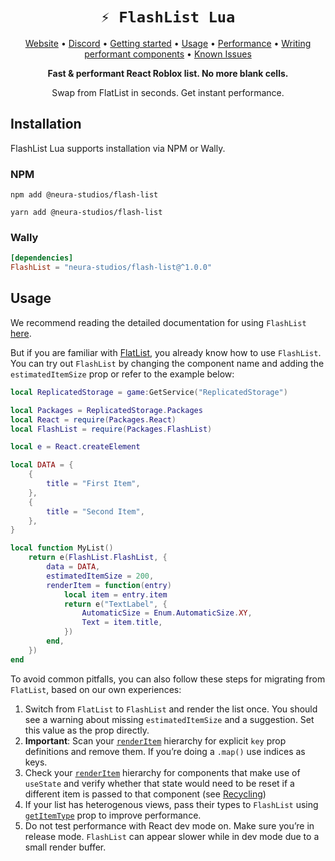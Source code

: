 <div align="center">

# `⚡ FlashList Lua`

<a href="https://neura-studios.github.io/flash-list-lua/">Website</a> •
<a href="https://discord.gg/Qm3JNyEc32">Discord</a> •
<a href="https://neura-studios.github.io/flash-list-lua/">Getting started</a> •
<a href="https://neura-studios.github.io/flash-list-lua/usage">Usage</a> •
<a href="https://neura-studios.github.io/flash-list-lua/performance-troubleshooting">Performance</a> •
<a href="https://neura-studios.github.io/flash-list-lua/fundamentals/performant-components">Writing performant components</a> •
<a href="https://neura-studios.github.io/flash-list-lua/known-issues">Known Issues</a>

**Fast & performant React Roblox list. No more blank cells.**

Swap from FlatList in seconds. Get instant performance.

</div>

## Installation

FlashList Lua supports installation via NPM or Wally.

### NPM

`npm add @neura-studios/flash-list`

`yarn add @neura-studios/flash-list`

### Wally

```toml
[dependencies]
FlashList = "neura-studios/flash-list@^1.0.0"
```

## Usage

We recommend reading the detailed documentation for using `FlashList` [here](https://neura-studios.github.io/flash-list-lua/usage).

But if you are familiar with [FlatList](https://github.com/jsdotlua/virtualized-list-lua), you already know how to use `FlashList`. You can try out `FlashList` by changing the component name and adding the `estimatedItemSize` prop or refer to the example below:

```lua
local ReplicatedStorage = game:GetService("ReplicatedStorage")

local Packages = ReplicatedStorage.Packages
local React = require(Packages.React)
local FlashList = require(Packages.FlashList)

local e = React.createElement

local DATA = {
    {
        title = "First Item",
    },
    {
        title = "Second Item",
    },
}

local function MyList()
    return e(FlashList.FlashList, {
        data = DATA,
        estimatedItemSize = 200,
        renderItem = function(entry)
            local item = entry.item
            return e("TextLabel", {
                AutomaticSize = Enum.AutomaticSize.XY,
                Text = item.title,
            })
        end,
    })
end
```

To avoid common pitfalls, you can also follow these steps for migrating from `FlatList`, based on our own experiences:

1. Switch from `FlatList` to `FlashList` and render the list once. You should see a warning about missing `estimatedItemSize` and a suggestion. Set this value as the prop directly.
2. **Important**: Scan your [`renderItem`](https://neura-studios.github.io/flash-list-lua/docs/usage/#renderitem) hierarchy for explicit `key` prop definitions and remove them. If you’re doing a `.map()` use indices as keys.
3. Check your [`renderItem`](https://neura-studios.github.io/flash-list-lua/docs/usage/#renderitem) hierarchy for components that make use of `useState` and verify whether that state would need to be reset if a different item is passed to that component (see [Recycling](https://neura-studios.github.io/flash-list-lua/docs/recycling))
4. If your list has heterogenous views, pass their types to `FlashList` using [`getItemType`](https://neura-studios.github.io/flash-list-lua/docs/usage/#getitemtype) prop to improve performance.
5. Do not test performance with React dev mode on. Make sure you’re in release mode. `FlashList` can appear slower while in dev mode due to a small render buffer.
